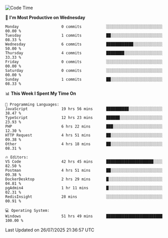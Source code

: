 <!--START_SECTION:waka-->
![Code Time](http://img.shields.io/badge/Code%20Time-5%2C400%20hrs%2012%20mins-blue)

📅 **I'm Most Productive on Wednesday** 

```text
Monday                   0 commits           ░░░░░░░░░░░░░░░░░░░░░░░░░   00.00 % 
Tuesday                  1 commits           ██░░░░░░░░░░░░░░░░░░░░░░░   08.33 % 
Wednesday                6 commits           ████████████░░░░░░░░░░░░░   50.00 % 
Thursday                 4 commits           ████████░░░░░░░░░░░░░░░░░   33.33 % 
Friday                   0 commits           ░░░░░░░░░░░░░░░░░░░░░░░░░   00.00 % 
Saturday                 0 commits           ░░░░░░░░░░░░░░░░░░░░░░░░░   00.00 % 
Sunday                   1 commits           ██░░░░░░░░░░░░░░░░░░░░░░░   08.33 % 
```


📊 **This Week I Spent My Time On** 

```text
💬 Programming Languages: 
JavaScript               19 hrs 56 mins      ██████████░░░░░░░░░░░░░░░   38.47 % 
TypeScript               12 hrs 23 mins      ██████░░░░░░░░░░░░░░░░░░░   23.93 % 
PHP                      6 hrs 22 mins       ███░░░░░░░░░░░░░░░░░░░░░░   12.30 % 
HTTP Request             4 hrs 51 mins       ██░░░░░░░░░░░░░░░░░░░░░░░   09.38 % 
Other                    4 hrs 18 mins       ██░░░░░░░░░░░░░░░░░░░░░░░   08.31 % 

🔥 Editors: 
VS Code                  42 hrs 45 mins      █████████████████████░░░░   82.50 % 
Postman                  4 hrs 51 mins       ██░░░░░░░░░░░░░░░░░░░░░░░   09.38 % 
DockerDesktop            2 hrs 29 mins       █░░░░░░░░░░░░░░░░░░░░░░░░   04.81 % 
pgAdmin4                 1 hr 11 mins        █░░░░░░░░░░░░░░░░░░░░░░░░   02.31 % 
RedisInsight             28 mins             ░░░░░░░░░░░░░░░░░░░░░░░░░   00.91 % 

💻 Operating System: 
Windows                  51 hrs 49 mins      █████████████████████████   100.00 % 
```


 Last Updated on 26/07/2025 21:36:57 UTC
<!--END_SECTION:waka-->
